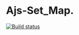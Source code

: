 # Ajs-Set_Map.

[![Build status](https://ci.appveyor.com/api/projects/status/0eql8d2mwdn87bmx?svg=true)](https://ci.appveyor.com/project/natacall/ajs-set-map)